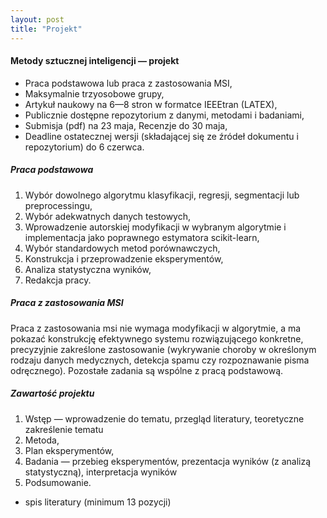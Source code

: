 ```yaml
---
layout: post
title: "Projekt"
---
```

#### Metody sztucznej inteligencji — projekt

- Praca podstawowa lub praca z zastosowania MSI,
- Maksymalnie trzyosobowe grupy,
- Artykuł naukowy na 6—8 stron w formatce IEEEtran (LATEX),
- Publicznie dostępne repozytorium z danymi, metodami i badaniami,
- Submisja (pdf) na 23 maja, Recenzje do 30 maja,
- Deadline ostatecznej wersji (składającej się ze źródeł dokumentu i repozytorium) do 6 czerwca.

##### Praca podstawowa
1. Wybór dowolnego algorytmu klasyfikacji, regresji, segmentacji lub preprocessingu,
2. Wybór adekwatnych danych testowych,
3. Wprowadzenie autorskiej modyfikacji w wybranym algorytmie i
implementacja jako poprawnego estymatora scikit-learn,
4. Wybór standardowych metod porównawczych,
5. Konstrukcja i przeprowadzenie eksperymentów,
6. Analiza statystyczna wyników,
7. Redakcja pracy.

##### Praca z zastosowania MSI

Praca z zastosowania msi nie wymaga modyfikacji w algorytmie, a ma pokazać konstrukcję efektywnego systemu rozwiązującego konkretne, precyzyjnie zakreślone zastosowanie (wykrywanie choroby w określonym rodzaju danych medycznych, detekcja spamu czy rozpoznawanie pisma odręcznego). Pozostałe zadania są wspólne z pracą podstawową.

##### Zawartość projektu
1. Wstęp — wprowadzenie do tematu, przegląd literatury, teoretyczne zakreślenie tematu
2. Metoda,
3. Plan eksperymentów,
4. Badania — przebieg eksperymentów, prezentacja wyników (z analizą statystyczną), interpretacja wyników
5. Podsumowanie.
+ spis literatury (minimum 13 pozycji)
